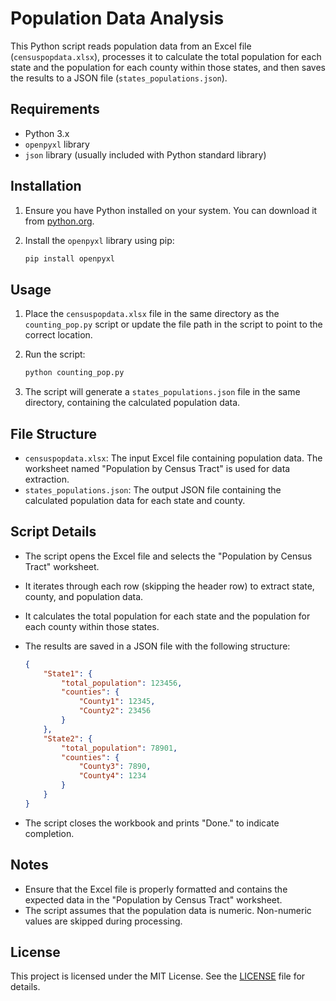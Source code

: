# Population Data Analysis

This Python script reads population data from an Excel file (`censuspopdata.xlsx`), processes it to calculate the total population for each state and the population for each county within those states, and then saves the results to a JSON file (`states_populations.json`).

## Requirements

- Python 3.x
- `openpyxl` library
- `json` library (usually included with Python standard library)

## Installation

1. Ensure you have Python installed on your system. You can download it from [python.org](https://www.python.org/downloads/).

2. Install the `openpyxl` library using pip:

    ```bash
    pip install openpyxl
    ```

## Usage

1. Place the `censuspopdata.xlsx` file in the same directory as the `counting_pop.py` script or update the file path in the script to point to the correct location.

2. Run the script:

    ```bash
    python counting_pop.py
    ```

3. The script will generate a `states_populations.json` file in the same directory, containing the calculated population data.

## File Structure

- `censuspopdata.xlsx`: The input Excel file containing population data. The worksheet named "Population by Census Tract" is used for data extraction.
- `states_populations.json`: The output JSON file containing the calculated population data for each state and county.

## Script Details

- The script opens the Excel file and selects the "Population by Census Tract" worksheet.
- It iterates through each row (skipping the header row) to extract state, county, and population data.
- It calculates the total population for each state and the population for each county within those states.
- The results are saved in a JSON file with the following structure:

    ```json
    {
        "State1": {
            "total_population": 123456,
            "counties": {
                "County1": 12345,
                "County2": 23456
            }
        },
        "State2": {
            "total_population": 78901,
            "counties": {
                "County3": 7890,
                "County4": 1234
            }
        }
    }
    ```

- The script closes the workbook and prints "Done." to indicate completion.

## Notes

- Ensure that the Excel file is properly formatted and contains the expected data in the "Population by Census Tract" worksheet.
- The script assumes that the population data is numeric. Non-numeric values are skipped during processing.

## License

This project is licensed under the MIT License. See the [LICENSE](LICENSE) file for details.